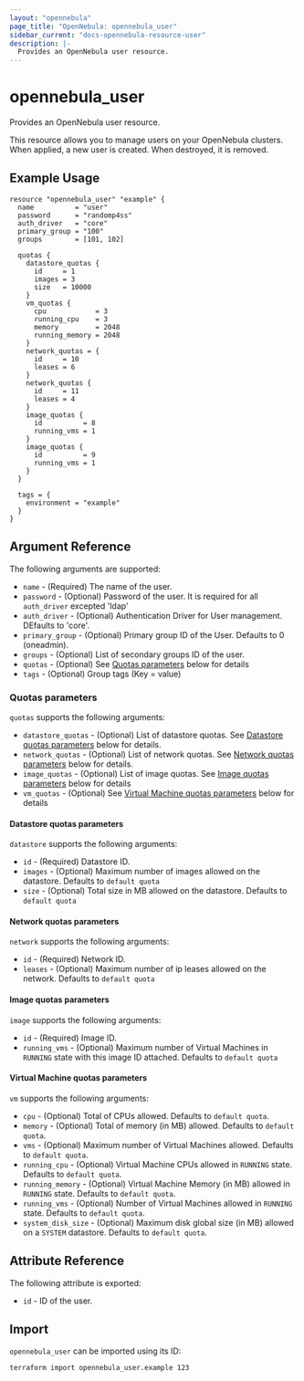 ```yaml
---
layout: "opennebula"
page_title: "OpenNebula: opennebula_user"
sidebar_current: "docs-opennebula-resource-user"
description: |-
  Provides an OpenNebula user resource.
---
```


# opennebula_user

Provides an OpenNebula user resource.

This resource allows you to manage users on your OpenNebula clusters. When applied,
a new user is created. When destroyed, it is removed.

## Example Usage

```hcl
resource "opennebula_user" "example" {
  name          = "user"
  password      = "randomp4ss"
  auth_driver   = "core"
  primary_group = "100"
  groups        = [101, 102]

  quotas {
    datastore_quotas {
      id     = 1
      images = 3
      size   = 10000
    }
    vm_quotas {
      cpu            = 3
      running_cpu    = 3
      memory         = 2048
      running_memory = 2048
    }
    network_quotas = {
      id     = 10
      leases = 6
    }
    network_quotas {
      id     = 11
      leases = 4
    }
    image_quotas {
      id          = 8
      running_vms = 1
    }
    image_quotas {
      id          = 9
      running_vms = 1
    }
  }

  tags = {
    environment = "example"
  }
}
```

## Argument Reference

The following arguments are supported:

* `name` - (Required) The name of the user.
* `password` - (Optional) Password of the user. It is required for all `auth_driver` excepted 'ldap'
* `auth_driver` - (Optional) Authentication Driver for User management. DEfaults to 'core'.
* `primary_group` - (Optional) Primary group ID of the User. Defaults to 0 (oneadmin).
* `groups` - (Optional) List of secondary groups ID of the user.
* `quotas` - (Optional) See [Quotas parameters](#quotas-parameters) below for details
* `tags` - (Optional) Group tags (Key = value)

### Quotas parameters

`quotas` supports the following arguments:

* `datastore_quotas` - (Optional) List of datastore quotas. See [Datastore quotas parameters](#datastore-quotas-parameters) below for details.
* `network_quotas` - (Optional) List of network quotas. See [Network quotas parameters](#network-quotas-parameters) below for details.
* `image_quotas` - (Optional) List of image quotas. See [Image quotas parameters](#image-quotas-parameters) below for details
* `vm_quotas` - (Optional) See [Virtual Machine quotas parameters](#virtual-machine-quotas-parameters) below for details

#### Datastore quotas parameters

`datastore` supports the following arguments:

* `id` - (Required) Datastore ID.
* `images` - (Optional) Maximum number of images allowed on the datastore. Defaults to `default quota`
* `size` - (Optional) Total size in MB allowed on the datastore. Defaults to `default quota`

#### Network quotas parameters

`network` supports the following arguments:

* `id` - (Required) Network ID.
* `leases` - (Optional) Maximum number of ip leases allowed on the network. Defaults to `default quota`

#### Image quotas parameters

`image` supports the following arguments:

* `id` - (Required) Image ID.
* `running_vms` - (Optional) Maximum number of Virtual Machines in `RUNNING` state with this image ID attached. Defaults to `default quota`

#### Virtual Machine quotas parameters

`vm` supports the following arguments:

* `cpu` - (Optional) Total of CPUs allowed. Defaults to `default quota`.
* `memory` - (Optional) Total of memory (in MB) allowed. Defaults to `default quota`.
* `vms` - (Optional) Maximum number of Virtual Machines allowed. Defaults to `default quota`.
* `running_cpu` - (Optional) Virtual Machine CPUs allowed in `RUNNING` state. Defaults to `default quota`.
* `running_memory` - (Optional) Virtual Machine Memory (in MB) allowed in `RUNNING` state. Defaults to `default quota`.
* `running_vms` - (Optional) Number of Virtual Machines allowed in `RUNNING` state. Defaults to `default quota`.
* `system_disk_size` - (Optional) Maximum disk global size (in MB) allowed on a `SYSTEM` datastore. Defaults to `default quota`.

## Attribute Reference

The following attribute is exported:

* `id` - ID of the user.

## Import

`opennebula_user` can be imported using its ID:

```shell
terraform import opennebula_user.example 123
```
